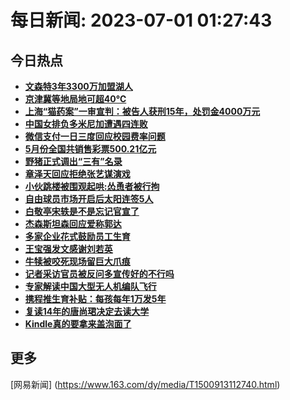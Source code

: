 
# 每日新闻: 2023-07-01 01:27:43
## 今日热点

- **[文森特3年3300万加盟湖人](https://www.163.com/search?keyword=%E6%96%87%E6%A3%AE%E7%89%B93%E5%B9%B43300%E4%B8%87%E5%8A%A0%E7%9B%9F%E6%B9%96%E4%BA%BA)**
- **[京津冀等地局地可超40℃](https://www.163.com/search?keyword=%E4%BA%AC%E6%B4%A5%E5%86%80%E7%AD%89%E5%9C%B0%E5%B1%80%E5%9C%B0%E5%8F%AF%E8%B6%8540%E2%84%83)**
- **[上海“猫药案”一审宣判：被告人获刑15年，处罚金4000万元](https://www.163.com/search?keyword=%E4%B8%8A%E6%B5%B7%E2%80%9C%E7%8C%AB%E8%8D%AF%E6%A1%88%E2%80%9D%E4%B8%80%E5%AE%A1%E5%AE%A3%E5%88%A4%EF%BC%9A%E8%A2%AB%E5%91%8A%E4%BA%BA%E8%8E%B7%E5%88%9115%E5%B9%B4%EF%BC%8C%E5%A4%84%E7%BD%9A%E9%87%914000%E4%B8%87%E5%85%83)**
- **[中国女排负多米尼加遭遇四连败](https://www.163.com/search?keyword=%E4%B8%AD%E5%9B%BD%E5%A5%B3%E6%8E%92%E8%B4%9F%E5%A4%9A%E7%B1%B3%E5%B0%BC%E5%8A%A0%E9%81%AD%E9%81%87%E5%9B%9B%E8%BF%9E%E8%B4%A5)**
- **[微信支付一日三度回应校园费率问题](https://www.163.com/search?keyword=%E5%BE%AE%E4%BF%A1%E6%94%AF%E4%BB%98%E4%B8%80%E6%97%A5%E4%B8%89%E5%BA%A6%E5%9B%9E%E5%BA%94%E6%A0%A1%E5%9B%AD%E8%B4%B9%E7%8E%87%E9%97%AE%E9%A2%98)**
- **[5月份全国共销售彩票500.21亿元](https://www.163.com/search?keyword=5%E6%9C%88%E4%BB%BD%E5%85%A8%E5%9B%BD%E5%85%B1%E9%94%80%E5%94%AE%E5%BD%A9%E7%A5%A8500.21%E4%BA%BF%E5%85%83)**
- **[野猪正式调出“三有”名录](https://www.163.com/search?keyword=%E9%87%8E%E7%8C%AA%E6%AD%A3%E5%BC%8F%E8%B0%83%E5%87%BA%E2%80%9C%E4%B8%89%E6%9C%89%E2%80%9D%E5%90%8D%E5%BD%95)**
- **[章泽天回应拒绝张艺谋演戏](https://www.163.com/search?keyword=%E7%AB%A0%E6%B3%BD%E5%A4%A9%E5%9B%9E%E5%BA%94%E6%8B%92%E7%BB%9D%E5%BC%A0%E8%89%BA%E8%B0%8B%E6%BC%94%E6%88%8F)**
- **[小伙跳楼被围观起哄:怂恿者被行拘](https://www.163.com/search?keyword=%E5%B0%8F%E4%BC%99%E8%B7%B3%E6%A5%BC%E8%A2%AB%E5%9B%B4%E8%A7%82%E8%B5%B7%E5%93%84+%E6%80%82%E6%81%BF%E8%80%85%E8%A2%AB%E8%A1%8C%E6%8B%98)**
- **[自由球员市场开启后太阳连签5人](https://www.163.com/search?keyword=%E8%87%AA%E7%94%B1%E7%90%83%E5%91%98%E5%B8%82%E5%9C%BA%E5%BC%80%E5%90%AF%E5%90%8E%E5%A4%AA%E9%98%B3%E8%BF%9E%E7%AD%BE5%E4%BA%BA)**
- **[白敬亭宋轶是不是忘记官宣了](https://www.163.com/search?keyword=%E7%99%BD%E6%95%AC%E4%BA%AD%E5%AE%8B%E8%BD%B6%E6%98%AF%E4%B8%8D%E6%98%AF%E5%BF%98%E8%AE%B0%E5%AE%98%E5%AE%A3%E4%BA%86)**
- **[杰森斯坦森回应爱称郭达](https://www.163.com/search?keyword=%E6%9D%B0%E6%A3%AE%E6%96%AF%E5%9D%A6%E6%A3%AE%E5%9B%9E%E5%BA%94%E7%88%B1%E7%A7%B0%E9%83%AD%E8%BE%BE)**
- **[多家企业花式鼓励员工生育](https://www.163.com/search?keyword=%E5%A4%9A%E5%AE%B6%E4%BC%81%E4%B8%9A%E8%8A%B1%E5%BC%8F%E9%BC%93%E5%8A%B1%E5%91%98%E5%B7%A5%E7%94%9F%E8%82%B2)**
- **[王宝强发文感谢刘若英](https://www.163.com/search?keyword=%E7%8E%8B%E5%AE%9D%E5%BC%BA%E5%8F%91%E6%96%87%E6%84%9F%E8%B0%A2%E5%88%98%E8%8B%A5%E8%8B%B1)**
- **[牛犊被咬死现场留巨大爪痕](https://www.163.com/search?keyword=%E7%89%9B%E7%8A%8A%E8%A2%AB%E5%92%AC%E6%AD%BB%E7%8E%B0%E5%9C%BA%E7%95%99%E5%B7%A8%E5%A4%A7%E7%88%AA%E7%97%95)**
- **[记者采访官员被反问多宣传好的不行吗](https://www.163.com/search?keyword=%E8%AE%B0%E8%80%85%E9%87%87%E8%AE%BF%E5%AE%98%E5%91%98%E8%A2%AB%E5%8F%8D%E9%97%AE%E5%A4%9A%E5%AE%A3%E4%BC%A0%E5%A5%BD%E7%9A%84%E4%B8%8D%E8%A1%8C%E5%90%97)**
- **[专家解读中国大型无人机编队飞行](https://www.163.com/search?keyword=%E4%B8%93%E5%AE%B6%E8%A7%A3%E8%AF%BB%E4%B8%AD%E5%9B%BD%E5%A4%A7%E5%9E%8B%E6%97%A0%E4%BA%BA%E6%9C%BA%E7%BC%96%E9%98%9F%E9%A3%9E%E8%A1%8C)**
- **[携程推生育补贴：每孩每年1万发5年](https://www.163.com/search?keyword=%E6%90%BA%E7%A8%8B%E6%8E%A8%E7%94%9F%E8%82%B2%E8%A1%A5%E8%B4%B4%EF%BC%9A%E6%AF%8F%E5%AD%A9%E6%AF%8F%E5%B9%B41%E4%B8%87%E5%8F%915%E5%B9%B4)**
- **[复读14年的唐尚珺决定去读大学](https://www.163.com/search?keyword=%E5%A4%8D%E8%AF%BB14%E5%B9%B4%E7%9A%84%E5%94%90%E5%B0%9A%E7%8F%BA%E5%86%B3%E5%AE%9A%E5%8E%BB%E8%AF%BB%E5%A4%A7%E5%AD%A6)**
- **[Kindle真的要拿来盖泡面了](https://www.163.com/search?keyword=Kindle%E7%9C%9F%E7%9A%84%E8%A6%81%E6%8B%BF%E6%9D%A5%E7%9B%96%E6%B3%A1%E9%9D%A2%E4%BA%86)**

## 更多
[网易新闻] (https://www.163.com/dy/media/T1500913112740.html)

